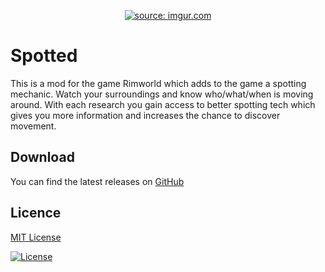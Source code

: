 <p align="center">
  <a href="https://imgur.com/gg6tBWx"><img src="https://i.imgur.com/gg6tBWxl.png" title="source: imgur.com" /></a>
</p>

# Spotted
This is a mod for the game Rimworld which adds to the game a spotting mechanic. Watch your surroundings and know who/what/when is moving around. With each research you gain access to better spotting tech which gives you more information and increases the chance to discover movement.

## Download
You can find the latest releases on [GitHub](https://github.com/TGPArcher/Spotted/releases)

## Licence
[MIT License](https://opensource.org/licenses/mit-license.php)
<p>
  <a href="http://badges.mit-license.org" rel="nofollow"><img src="https://camo.githubusercontent.com/107590fac8cbd65071396bb4d04040f76cde5bde/687474703a2f2f696d672e736869656c64732e696f2f3a6c6963656e73652d6d69742d626c75652e7376673f7374796c653d666c61742d737175617265" alt="License" data-canonical-src="http://img.shields.io/:license-mit-blue.svg?style=flat-square" style="max-width:100%;"></a>
</p>
